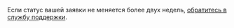 
Если статус вашей заявки не меняется более двух недель, [обратитесь в службу поддержки](https://yandex.ru/support2/business-feedback/ru/).

